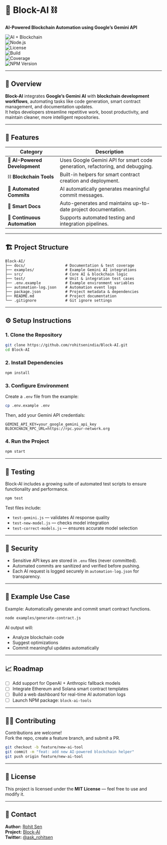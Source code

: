 # 🧠 Block-AI ⛓️  
**AI-Powered Blockchain Automation using Google’s Gemini API**

![AI + Blockchain](https://img.shields.io/badge/AI-Blockchain-blueviolet?style=for-the-badge)  
![Node.js](https://img.shields.io/badge/Node.js-18.x-green?style=for-the-badge)  
![License](https://img.shields.io/badge/license-MIT-lightgrey?style=for-the-badge)  
![Build](https://img.shields.io/github/actions/workflow/status/rohitsenindia/Block-AI/node.js.yml?style=for-the-badge)  
![Coverage](https://img.shields.io/codecov/c/github/rohitsenindia/Block-AI?style=for-the-badge)  
![NPM Version](https://img.shields.io/npm/v/block-ai-tools?style=for-the-badge)

---

## 🚀 Overview
**Block-AI** integrates **Google’s Gemini AI** with **blockchain development workflows**, automating tasks like code generation, smart contract management, and documentation updates.  
It helps developers streamline repetitive work, boost productivity, and maintain cleaner, more intelligent repositories.

---

## 🧩 Features

| Category | Description |
|-----------|-------------|
| 🤖 **AI-Powered Development** | Uses Google Gemini API for smart code generation, refactoring, and debugging. |
| ⛓️ **Blockchain Tools** | Built-in helpers for smart contract creation and deployment. |
| 🔄 **Automated Commits** | AI automatically generates meaningful commit messages. |
| 🧠 **Smart Docs** | Auto-generates and maintains up-to-date project documentation. |
| 🚀 **Continuous Automation** | Supports automated testing and integration pipelines. |

---

## 🏗️ Project Structure

```
Block-AI/
├── docs/                  # Documentation & test coverage
├── examples/              # Example Gemini AI integrations
├── src/                   # Core AI & blockchain logic
├── test/                  # Unit & integration test cases
├── .env.example           # Example environment variables
├── automation-log.json    # Automation event logs
├── package.json           # Project metadata & dependencies
├── README.md              # Project documentation
└── .gitignore             # Git ignore settings
```

---

## ⚙️ Setup Instructions

### 1. Clone the Repository
```bash
git clone https://github.com/rohitsenindia/Block-AI.git
cd Block-AI
```

### 2. Install Dependencies
```bash
npm install
```

### 3. Configure Environment
Create a `.env` file from the example:
```bash
cp .env.example .env
```
Then, add your Gemini API credentials:
```env
GEMINI_API_KEY=your_google_gemini_api_key
BLOCKCHAIN_RPC_URL=https://rpc.your-network.org
```

### 4. Run the Project
```bash
npm start
```

---

## 🧪 Testing

Block-AI includes a growing suite of automated test scripts to ensure functionality and performance.

```bash
npm test
```

Test files include:
- `test-gemini.js` — validates AI response quality  
- `test-new-model.js` — checks model integration  
- `test-correct-models.js` — ensures accurate model selection

---

## 🔐 Security

- Sensitive API keys are stored in `.env` files (never committed).  
- Automated commits are sanitized and verified before pushing.  
- Each AI request is logged securely in `automation-log.json` for transparency.

---

## 🧠 Example Use Case

Example: Automatically generate and commit smart contract functions.

```bash
node examples/generate-contract.js
```

AI output will:
- Analyze blockchain code
- Suggest optimizations
- Commit meaningful updates automatically

---

## 📈 Roadmap

- [ ] Add support for OpenAI + Anthropic fallback models  
- [ ] Integrate Ethereum and Solana smart contract templates  
- [ ] Build a web dashboard for real-time AI automation logs  
- [ ] Launch NPM package: `block-ai-tools`

---

## 🧑‍💻 Contributing

Contributions are welcome!  
Fork the repo, create a feature branch, and submit a PR.

```bash
git checkout -b feature/new-ai-tool
git commit -m "feat: add new AI-powered blockchain helper"
git push origin feature/new-ai-tool
```

---

## 📜 License

This project is licensed under the **MIT License** — feel free to use and modify it.

---

## 💬 Contact

**Author:** [Rohit Sen](https://github.com/rohitsenindia)  
**Project:** [Block-AI](https://github.com/rohitsenindia/Block-AI)  
**Twitter:** [@ask_rohitsen](https://x.com/ask_rohitsen)
